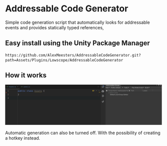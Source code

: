 # Addressable Code Generator
Simple code generation script that automatically looks for addressable events and provides statically typed references,


## Easy install using the Unity Package Manager
```
https://github.com/AlexMeesters/AddressableCodeGenerator.git?path=Assets/Plugins/Lowscope/AddressableCodeGenerator
```

## How it works
![](example.gif)

Automatic generation can also be turned off. With the possibility of creating a hotkey instead.